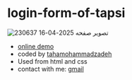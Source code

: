 # login-form-of-tapsi


![تصویر صفحه 2025-04-16 230637](https://github.com/user-attachments/assets/e4e0fc00-c6d7-403e-98bc-558b8e7c35c7)



<ul>

<li> <a href="https://taha-mohammadzadeh-web.github.io/login-form-of-tapsi/">online demo</a></li>
<li>coded by <a href="https://github.com/taha-mohammadzadeh-web">tahamohammadzadeh</a></li>
<li> Used from html and css</li>
<li>contact with me: <a href="www.tahamohammadzadeh.web@gmail.com">gmail</a></li>


  
</ul>
